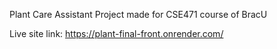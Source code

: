 Plant Care Assistant
Project made for CSE471 course of BracU

Live site link: https://plant-final-front.onrender.com/
